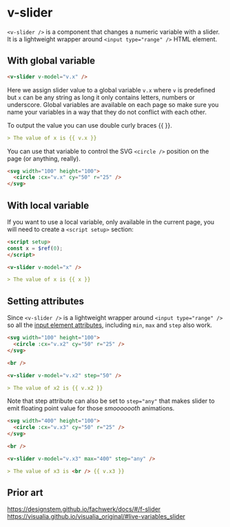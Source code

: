 # v-slider

`<v-slider />` is a component that changes a numeric variable with a slider. It is a lightweight wrapper around `<input type="range" />` HTML element.

## With global variable

```md
<v-slider v-model="v.x" />
```

Here we assign slider value to a global variable `v.x` where `v` is predefined but `x` can be any string as long it only contains letters, numbers or underscore. Global variables are available on each page so make sure you name your variables in a way that they do not conflict with each other.

To output the value you can use double curly braces <v-pre>{{ }}</v-pre>.

```md
> The value of x is {{ v.x }}
```

You can use that variable to control the SVG `<circle />` position on the page (or anything, really).

```md
<svg width="100" height="100">
  <circle :cx="v.x" cy="50" r="25" />
</svg>
```

## With local variable

If you want to use a local variable, only available in the current page, you will need to create a `<script setup>` section:

<script setup>
const x = $ref(0);
</script>

```md
<script setup>
const x = $ref(0);
</script>

<v-slider v-model="x" />

> The value of x is {{ x }}
```

## Setting attributes

Since `<v-slider />` is a lightweight wrapper around `<input type="range" />` so all the [input element attributes](https://developer.mozilla.org/en-US/docs/Web/HTML/Element/input/range), including `min`, `max` and `step` also work.

```md
<svg width="100" height="100">
  <circle :cx="v.x2" cy="50" r="25" />
</svg>

<br />

<v-slider v-model="v.x2" step="50" />

> The value of x2 is {{ v.x2 }}
```

Note that step attribute can also be set to `step="any"` that makes slider to emit floating point value for those _smooooooth_ animations.

```md
<svg width="400" height="100">
  <circle :cx="v.x3" cy="50" r="25" />
</svg>

<br />

<v-slider v-model="v.x3" max="400" step="any" />

> The value of x3 is <br /> {{ v.x3 }}
```

## Prior art

https://designstem.github.io/fachwerk/docs/#/f-slider
https://visualia.github.io/visualia_original/#live-variables_slider

